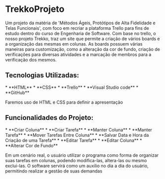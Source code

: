 <h1>TrekkoProjeto</h1>
Um projeto da matéria de 'Métodos Ágeis, Protótipos de Alta Fidelidade e Telas Funcionais', com foco em recriar a plataforma Trello para fins de estudo dentro do curso de Engenharia de Software.  
Com base no trello, o nosso projeto Trekko, traz um site que permite a criação de vários boards e a organização das mesmas em colunas. As boards possuem várias maneiras para customização, como a alteração da cor de fundo, criação de verificações para diversas atividades e a marcação de membros para a verificação dos mesmos.  

<h2>Tecnologias Utilizadas:</h2>  
* **HTML**  
* **CSS**  
* **Trello**  
* **Visual Studio code**  
* **GitHub**  

Faremos uso de HTML e CSS para definir a apresentação

<h2>Funcionalidades do Projeto:</h2>  
* **Criar Coluna**
* **Criar Tarefa**
* **Manter Coluna**
* **Manter Tarefa**
* **Mover Tarefas Entre Coluna**
* **Salvar Data e Hora da Criação de uma Tarefa**
* **Editar Tarefa**
* **Editar Coluna**
* **Alterar Cor de Fundo**

Em um cenário real, o usuário utilizar o programa como forma de organizar suas tarefas em colunas, podendo modifica-las, altera-las ou mesmo exclui-las. O software servirá como um auxilio no dia a dia do usuário, permitindo realizar a gestão de suas demandas
